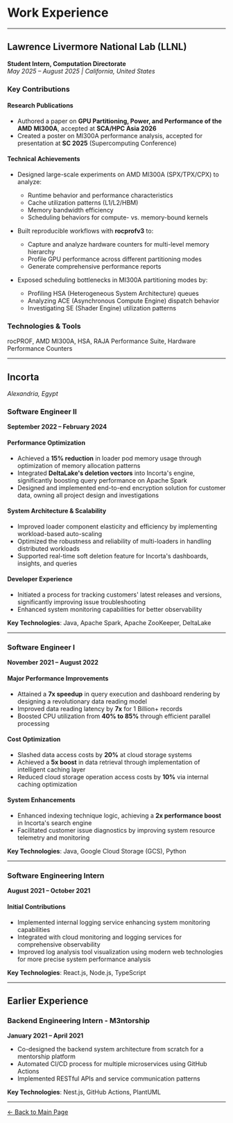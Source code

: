 # Work Experience

---

## Lawrence Livermore National Lab (LLNL)
**Student Intern, Computation Directorate**  
*May 2025 – August 2025 | California, United States*

### Key Contributions

#### Research Publications
- Authored a paper on **GPU Partitioning, Power, and Performance of the AMD MI300A**, accepted at **SCA/HPC Asia 2026**
- Created a poster on MI300A performance analysis, accepted for presentation at **SC 2025** (Supercomputing Conference)

#### Technical Achievements
- Designed large-scale experiments on AMD MI300A (SPX/TPX/CPX) to analyze:
  - Runtime behavior and performance characteristics
  - Cache utilization patterns (L1/L2/HBM)
  - Memory bandwidth efficiency
  - Scheduling behaviors for compute- vs. memory-bound kernels

- Built reproducible workflows with **rocprofv3** to:
  - Capture and analyze hardware counters for multi-level memory hierarchy
  - Profile GPU performance across different partitioning modes
  - Generate comprehensive performance reports

- Exposed scheduling bottlenecks in MI300A partitioning modes by:
  - Profiling HSA (Heterogeneous System Architecture) queues
  - Analyzing ACE (Asynchronous Compute Engine) dispatch behavior
  - Investigating SE (Shader Engine) utilization patterns

### Technologies & Tools
rocPROF, AMD MI300A, HSA, RAJA Performance Suite, Hardware Performance Counters

---

## Incorta
*Alexandria, Egypt*

### Software Engineer II
**September 2022 – February 2024**

#### Performance Optimization
- Achieved a **15% reduction** in loader pod memory usage through optimization of memory allocation patterns
- Integrated **DeltaLake's deletion vectors** into Incorta's engine, significantly boosting query performance on Apache Spark
- Designed and implemented end-to-end encryption solution for customer data, owning all project design and investigations

#### System Architecture & Scalability
- Improved loader component elasticity and efficiency by implementing workload-based auto-scaling
- Optimized the robustness and reliability of multi-loaders in handling distributed workloads
- Supported real-time soft deletion feature for Incorta's dashboards, insights, and queries

#### Developer Experience
- Initiated a process for tracking customers' latest releases and versions, significantly improving issue troubleshooting
- Enhanced system monitoring capabilities for better observability

**Key Technologies**: Java, Apache Spark, Apache ZooKeeper, DeltaLake

---

### Software Engineer I
**November 2021 – August 2022**

#### Major Performance Improvements
- Attained a **7x speedup** in query execution and dashboard rendering by designing a revolutionary data reading model
- Improved data reading latency by **7x** for 1 Billion+ records
- Boosted CPU utilization from **40% to 85%** through efficient parallel processing

#### Cost Optimization
- Slashed data access costs by **20%** at cloud storage systems
- Achieved a **5x boost** in data retrieval through implementation of intelligent caching layer
- Reduced cloud storage operation access costs by **10%** via internal caching optimization

#### System Enhancements
- Enhanced indexing technique logic, achieving a **2x performance boost** in Incorta's search engine
- Facilitated customer issue diagnostics by improving system resource telemetry and monitoring

**Key Technologies**: Java, Google Cloud Storage (GCS), Python

---

### Software Engineering Intern
**August 2021 – October 2021**

#### Initial Contributions
- Implemented internal logging service enhancing system monitoring capabilities
- Integrated with cloud monitoring and logging services for comprehensive observability
- Improved log analysis tool visualization using modern web technologies for more precise system performance analysis

**Key Technologies**: React.js, Node.js, TypeScript

---

## Earlier Experience

### Backend Engineering Intern - M3ntorship
**January 2021 – April 2021**

- Co-designed the backend system architecture from scratch for a mentorship platform
- Automated CI/CD process for multiple microservices using GitHub Actions
- Implemented RESTful APIs and service communication patterns

**Key Technologies**: Nest.js, GitHub Actions, PlantUML

---

[← Back to Main Page](./README.md)
